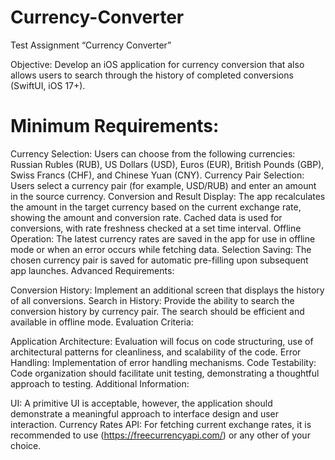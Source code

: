 # Currency-Converter
Test Assignment “Currency Converter”

Objective:
Develop an iOS application for currency conversion that also allows users to search through the history of completed conversions (SwiftUI, iOS 17+).

# Minimum Requirements:

Currency Selection: Users can choose from the following currencies: Russian Rubles (RUB), US Dollars (USD), Euros (EUR), British Pounds (GBP), Swiss Francs (CHF), and Chinese Yuan (CNY).
Currency Pair Selection: Users select a currency pair (for example, USD/RUB) and enter an amount in the source currency.
Conversion and Result Display: The app recalculates the amount in the target currency based on the current exchange rate, showing the amount and conversion rate. Cached data is used for conversions, with rate freshness checked at a set time interval.
Offline Operation: The latest currency rates are saved in the app for use in offline mode or when an error occurs while fetching data.
Selection Saving: The chosen currency pair is saved for automatic pre-filling upon subsequent app launches.
Advanced Requirements:

Conversion History: Implement an additional screen that displays the history of all conversions.
Search in History: Provide the ability to search the conversion history by currency pair. The search should be efficient and available in offline mode.
Evaluation Criteria:

Application Architecture: Evaluation will focus on code structuring, use of architectural patterns for cleanliness, and scalability of the code.
Error Handling: Implementation of error handling mechanisms.
Code Testability: Code organization should facilitate unit testing, demonstrating a thoughtful approach to testing.
Additional Information:

UI: A primitive UI is acceptable, however, the application should demonstrate a meaningful approach to interface design and user interaction.
Currency Rates API: For fetching current exchange rates, it is recommended to use (https://freecurrencyapi.com/) or any other of your choice.
